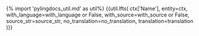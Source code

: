 {% import 'pylingdocs_util.md' as util%}
{{util.lfts(
    ctx['Name'],
    entity=ctx,
    with_language=with_language or False,
    with_source=with_source or False,
    source_str=source_str,
    no_translation=no_translation,
    translation=translation
)}}